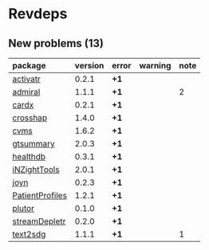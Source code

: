 # Revdeps

## New problems (13)

|package         |version |error  |warning |note |
|:---------------|:-------|:------|:-------|:----|
|[activatr](problems.md#activatr)|0.2.1   |__+1__ |        |     |
|[admiral](problems.md#admiral)|1.1.1   |__+1__ |        |2    |
|[cardx](problems.md#cardx)|0.2.1   |__+1__ |        |     |
|[crosshap](problems.md#crosshap)|1.4.0   |__+1__ |        |     |
|[cvms](problems.md#cvms)|1.6.2   |__+1__ |        |     |
|[gtsummary](problems.md#gtsummary)|2.0.3   |__+1__ |        |     |
|[healthdb](problems.md#healthdb)|0.3.1   |__+1__ |        |     |
|[iNZightTools](problems.md#inzighttools)|2.0.1   |__+1__ |        |     |
|[joyn](problems.md#joyn)|0.2.3   |__+1__ |        |     |
|[PatientProfiles](problems.md#patientprofiles)|1.2.1   |__+1__ |        |     |
|[plutor](problems.md#plutor)|0.1.0   |__+1__ |        |     |
|[streamDepletr](problems.md#streamdepletr)|0.2.0   |__+1__ |        |     |
|[text2sdg](problems.md#text2sdg)|1.1.1   |__+1__ |        |1    |

